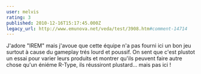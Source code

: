 ```yaml
---
user: melvis
rating: 3
published: 2010-12-16T15:17:45.000Z
legacy_url: http://www.emunova.net/veda/test/3908.htm#comment-14714
---
```

J'adore "IREM" mais j'avoue que cette équipe n'a pas fourni ici un bon jeu surtout à cause du gameplay trés lourd et poussif. 
On sent que c'est plustot un essai pour varier leurs produits et montrer qu'ils peuvent faire autre chose qu'un éniéme R-Type, ils réussiront plustard... mais pas ici !
